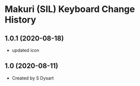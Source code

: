Makuri (SIL) Keyboard Change History
====================
1.0.1 (2020-08-18) 
----------------
* updated icon

1.0 (2020-08-11)
----------------
* Created by S Dysart
